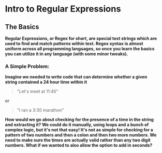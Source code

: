 # Intro to Regular Expressions

## The Basics 

**Regular Expressions, or Regex for short, are special text strings which are used to find and match patterns within text.  Regex syntax is almost uniform across all programming languages, so once you learn the basics you can utilize it in any language (with some minor tweaks).**

### A Simple Problem: 

**Imagine we needed to write code that can determine whether a given string contained a 24 hour time within it**

> "Let's meet at 11:45"

or 

> "I ran a 3:30 marathon"

**How would we go about checking for the presence of a time in the string and extracting it?  We could do it manually, using loops and a bunch of complex logic, but it's not that easy! It's not as simple for checking for a pattern of two numbers and then a colon and then two more numbers.  We need to make sure the times are actually valid rather than any two digit numbers.  What if we wanted to also allow the option to add in seconds?**